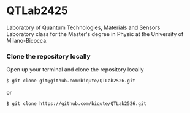 # QTLab2425
Laboratory of Quantum Technologies, Materials and Sensors  
Laboratory class for the Master's degree in Physic at the University of Milano-Bicocca.


### Clone the repository locally
Open up your terminal and clone the repository locally
```bash
$ git clone git@github.com:biqute/QTLab2526.git
```
or
```bash
$ git clone https://github.com/biqute/QTLab2526.git
```
